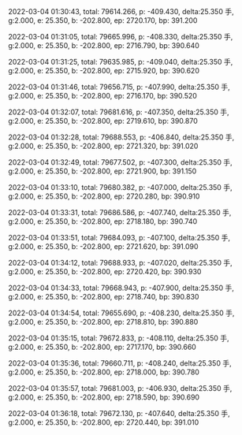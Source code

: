 2022-03-04 01:30:43, total: 79614.266, p: -409.430, delta:25.350 手, g:2.000, e: 25.350, b: -202.800, ep: 2720.170, bp: 391.200

2022-03-04 01:31:05, total: 79665.996, p: -408.330, delta:25.350 手, g:2.000, e: 25.350, b: -202.800, ep: 2716.790, bp: 390.640

2022-03-04 01:31:25, total: 79635.985, p: -409.040, delta:25.350 手, g:2.000, e: 25.350, b: -202.800, ep: 2715.920, bp: 390.620

2022-03-04 01:31:46, total: 79656.715, p: -407.990, delta:25.350 手, g:2.000, e: 25.350, b: -202.800, ep: 2716.170, bp: 390.520

2022-03-04 01:32:07, total: 79681.616, p: -407.350, delta:25.350 手, g:2.000, e: 25.350, b: -202.800, ep: 2719.610, bp: 390.870

2022-03-04 01:32:28, total: 79688.553, p: -406.840, delta:25.350 手, g:2.000, e: 25.350, b: -202.800, ep: 2721.320, bp: 391.020

2022-03-04 01:32:49, total: 79677.502, p: -407.300, delta:25.350 手, g:2.000, e: 25.350, b: -202.800, ep: 2721.900, bp: 391.150

2022-03-04 01:33:10, total: 79680.382, p: -407.000, delta:25.350 手, g:2.000, e: 25.350, b: -202.800, ep: 2720.280, bp: 390.910

2022-03-04 01:33:31, total: 79686.586, p: -407.740, delta:25.350 手, g:2.000, e: 25.350, b: -202.800, ep: 2718.180, bp: 390.740

2022-03-04 01:33:51, total: 79684.093, p: -407.100, delta:25.350 手, g:2.000, e: 25.350, b: -202.800, ep: 2721.620, bp: 391.090

2022-03-04 01:34:12, total: 79688.933, p: -407.020, delta:25.350 手, g:2.000, e: 25.350, b: -202.800, ep: 2720.420, bp: 390.930

2022-03-04 01:34:33, total: 79668.943, p: -407.900, delta:25.350 手, g:2.000, e: 25.350, b: -202.800, ep: 2718.740, bp: 390.830

2022-03-04 01:34:54, total: 79655.690, p: -408.230, delta:25.350 手, g:2.000, e: 25.350, b: -202.800, ep: 2718.810, bp: 390.880

2022-03-04 01:35:15, total: 79672.833, p: -408.110, delta:25.350 手, g:2.000, e: 25.350, b: -202.800, ep: 2717.170, bp: 390.660

2022-03-04 01:35:36, total: 79660.711, p: -408.240, delta:25.350 手, g:2.000, e: 25.350, b: -202.800, ep: 2718.000, bp: 390.780

2022-03-04 01:35:57, total: 79681.003, p: -406.930, delta:25.350 手, g:2.000, e: 25.350, b: -202.800, ep: 2718.590, bp: 390.690

2022-03-04 01:36:18, total: 79672.130, p: -407.640, delta:25.350 手, g:2.000, e: 25.350, b: -202.800, ep: 2720.440, bp: 391.010